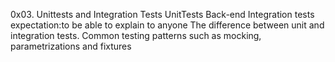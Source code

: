 0x03. Unittests and Integration Tests
UnitTests
Back-end
Integration tests
expectation:to be able to explain to anyone
The difference between unit and integration tests.
Common testing patterns such as mocking, parametrizations and fixtures

